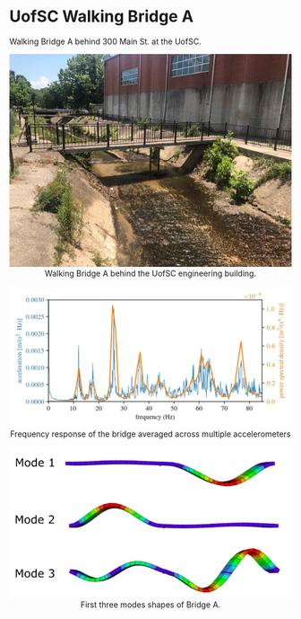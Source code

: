 # UofSC Walking Bridge A
Walking Bridge A behind 300 Main St. at the UofSC.

<p align="center">
<img src="media/full_bridge1.jpg" alt="drawing" width="700"/> <br> 
Walking Bridge A behind the UofSC engineering building.
</p>
<p align="center">
</p>

<p align="center">
<img src="media/Bridge A.jpg" alt="drawing" width="700"/> <br> 
Frequency response of the bridge averaged across multiple accelerometers
</p>
<p align="center">
</p>

<p align="center">
<img src="media/ThreeModes.PNG" alt="drawing" width="700"/> <br> 
First three modes shapes of Bridge A.
</p>
<p align="center">
</p>

























